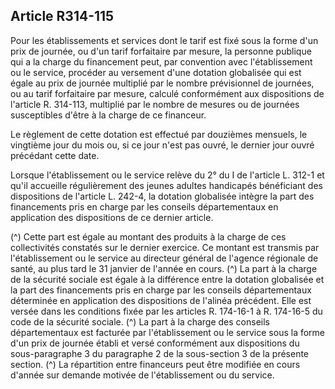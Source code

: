 ## Article R314-115

Pour les établissements et services dont le tarif est fixé sous la forme d'un prix de journée, ou d'un tarif
forfaitaire par mesure, la personne publique qui a la charge du financement peut, par convention avec
l'établissement ou le service, procéder au versement d'une dotation globalisée qui est égale au prix de journée
multiplié par le nombre prévisionnel de journées, ou au tarif forfaitaire par mesure, calculé conformément
aux dispositions de l'article R. 314-113, multiplié par le nombre de mesures ou de journées susceptibles
d'être à la charge de ce financeur.

Le règlement de cette dotation est effectué par douzièmes mensuels, le vingtième jour du mois ou, si ce jour
n'est pas ouvré, le dernier jour ouvré précédant cette date.

Lorsque l'établissement ou le service relève du 2° du I de l'article L. 312-1 et qu'il accueille régulièrement
des jeunes adultes handicapés bénéficiant des dispositions de l'article L. 242-4, la dotation globalisée intègre
la part des financements pris en charge par les conseils départementaux en application des dispositions de ce
dernier article.

(^)
Cette part est égale au montant des produits à la charge de ces collectivités constatés sur le dernier exercice.
Ce montant est transmis par l'établissement ou le service au directeur général de l'agence régionale de santé,
au plus tard le 31 janvier de l'année en cours.
(^)
La part à la charge de la sécurité sociale est égale à la différence entre la dotation globalisée et la part des
financements pris en charge par les conseils départementaux déterminée en application des dispositions de
l'alinéa précédent. Elle est versée dans les conditions fixée par les articles R. 174-16-1 à R. 174-16-5 du code
de la sécurité sociale.
(^)
La part à la charge des conseils départementaux est facturée par l'établissement ou le service sous la forme
d'un prix de journée établi et versé conformément aux dispositions du sous-paragraphe 3 du paragraphe 2 de
la sous-section 3 de la présente section.
(^)
La répartition entre financeurs peut être modifiée en cours d'année sur demande motivée de l'établissement
ou du service.

